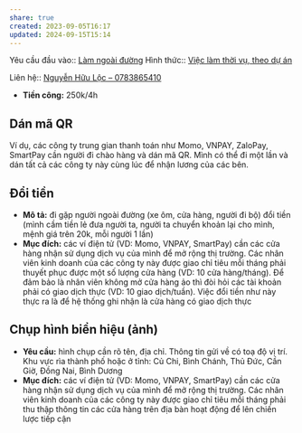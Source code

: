 ```yaml
---
share: true
created: 2023-09-05T16:17
updated: 2024-09-15T15:14
---
```

Yêu cầu đầu vào:: [Làm ngoài đường](../../../1%20Y%C3%AAu%20c%E1%BA%A7u%20%C4%91%E1%BA%A7u%20v%C3%A0o/Theo%20t%C3%ADnh%20ch%E1%BA%A5t%20c%C3%B4ng%20vi%E1%BB%87c/L%C3%A0m%20ngo%C3%A0i%20%C4%91%C6%B0%E1%BB%9Dng.md)
Hình thức:: [Việc làm thời vụ, theo dự án](../../../2%20H%C3%ACnh%20th%E1%BB%A9c/Vi%E1%BB%87c%20l%C3%A0m%20th%E1%BB%9Di%20v%E1%BB%A5,%20theo%20d%E1%BB%B1%20%C3%A1n.md)

Liên hệ:: [Nguyễn Hữu Lộc – 0783865410](../../../../../%F0%9F%93%90%20D%E1%BB%B1%20%C3%A1n/Ng%C6%B0%E1%BB%9Di%20ch%C6%A1i/Nguy%E1%BB%85n%20H%E1%BB%AFu%20L%E1%BB%99c.md)
- **Tiền công:** 250k/4h

## Dán mã QR
Ví dụ, các công ty trung gian thanh toán như Momo, VNPAY, ZaloPay, SmartPay cần người đi chào hàng và dán mã QR. Mình có thể đi một lần và dán tất cả các công ty này cùng lúc để nhận lương của các bên. 

## Đổi tiền
- **Mô tả:** đi gặp người ngoài đường (xe ôm, cửa hàng, người đi bộ) đổi tiền (mình cầm tiền lẻ đưa người ta, người ta chuyển khoản lại cho mình, mệnh giá trên 20k, mỗi người 1 lần)
- **Mục đích:** các ví điện tử (VD: Momo, VNPAY, SmartPay) cần các cửa hàng nhận sử dụng dịch vụ của mình để mở rộng thị trường. Các nhân viên kinh doanh của các công ty này được giao chỉ tiêu mỗi tháng phải thuyết phục được một số lượng cửa hàng (VD: 10 cửa hàng/tháng). Để đảm bảo là nhân viên không mở cửa hàng ảo thì đòi hỏi các tài khoản phải có giao dịch thực (VD: 10 giao dịch/tuần). Việc đổi tiền như này thực ra là để hệ thống ghi nhận là cửa hàng có giao dịch thực

## Chụp hình biển hiệu (ảnh) 
- **Yêu cầu:** hình chụp cần rõ tên, địa chỉ. Thông tin gửi về có toạ độ vị trí. Khu vực rìa thành phố hoặc ở tỉnh: Củ Chi, Bình Chánh, Thủ Đức, Cần Giờ, Đồng Nai, Bình Dương
- **Mục đích:** các ví điện tử (VD: Momo, VNPAY, SmartPay) cần các cửa hàng nhận sử dụng dịch vụ của mình để mở rộng thị trường. Các nhân viên kinh doanh của các công ty này được giao chỉ tiêu mỗi tháng phải thu thập thông tin các cửa hàng trên địa bàn hoạt động để lên chiến lược tiếp cận

